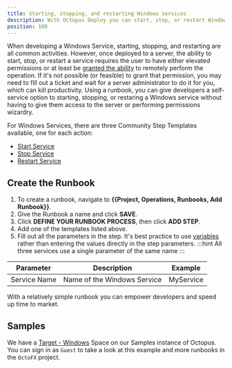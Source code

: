 ```yaml
---
title: Starting, stopping, and restarting Windows services
description: With Octopus Deploy you can start, stop, or restart Windows services with a runbook as part of a routine operations task.
position: 100
---
```


When developing a Windows Service, starting, stopping, and restarting are all common activities.  However, once deployed to a server, the ability to start, stop, or restart a service requires the user to have either elevated permissions or at least be [granted the ability](http://woshub.com/set-permissions-on-windows-service/#:~:text=In%20the%20list%20of%20services,and%20pause%20permission%20is%20enough.) to remotely perform the operation.  If it's not possible (or feasible) to grant that permission, you may need to fill out a ticket and wait for a server administrator to do it for you, which can kill productivity.  Using a runbook, you can give developers a self-service option to starting, stopping, or restaring a Windows service without having to give them access to the server or performing permissions wizardry.

For Windows Services, there are three Community Step Templates available, one for each action:
- [Start Service](https://library.octopus.com/step-templates/60733bf3-1617-4d85-a40f-4b6a0b9289ef/actiontemplate-windows-service-start)
- [Stop Service](https://library.octopus.com/step-templates/ab3eb4cf-5fc1-4168-be8d-02246d919ca8/actiontemplate-windows-service-stop)
- [Restart Service](https://library.octopus.com/step-templates/d1df734a-c0da-4022-9e70-8e1931b083da/actiontemplate-windows-service-restart)

## Create the Runbook

1. To create a runbook, navigate to **{{Project, Operations, Runbooks, Add Runbook}}**.
2. Give the Runbook a name and click **SAVE**.
3. Click **DEFINE YOUR RUNBOOK PROCESS**, then click **ADD STEP**.
4. Add one of the templates listed above.
5. Fill out all the parameters in the step. It's best practice to use [variables](/docs/projects/variables/index.md) rather than entering the values directly in the step parameters.
:::hint
All three services use a single parameter of the same name
:::

| Parameter  | Description | Example |
| ------------- | ------------- | ------------- |
| Service Name | Name of the Windows Service | MyService|

With a relatively simple runbook you can empower developers and speed up time to market.

## Samples

We have a [Target - Windows](https://g.octopushq.com/TargetWindowsSamplesSpace) Space on our Samples instance of Octopus. You can sign in as `Guest` to take a look at this example and more runbooks in the `OctoFX` project.